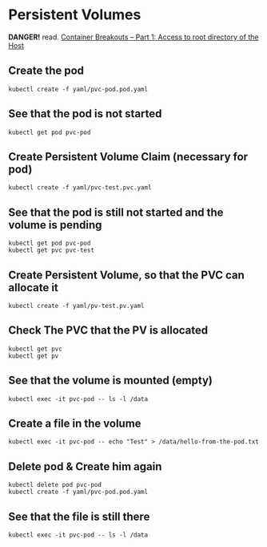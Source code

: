 # Persistent Volumes

**DANGER!** read. [Container Breakouts – Part 1: Access to root directory of the Host](https://blog.nody.cc/posts/container-breakouts-part1/)

## Create the pod

```
kubectl create -f yaml/pvc-pod.pod.yaml
```

## See that the pod is not started

```
kubectl get pod pvc-pod
```

## Create Persistent Volume Claim (necessary for pod)

```
kubectl create -f yaml/pvc-test.pvc.yaml
```

## See that the pod is still not started and the volume is pending

```
kubectl get pod pvc-pod
kubectl get pvc pvc-test
```

## Create Persistent Volume, so that the PVC can allocate it

```
kubectl create -f yaml/pv-test.pv.yaml
```

## Check The PVC that the PV is allocated

```
kubectl get pvc
kubectl get pv
```

## See that the volume is mounted (empty)

```
kubectl exec -it pvc-pod -- ls -l /data
```

## Create a file in the volume

```
kubectl exec -it pvc-pod -- echo "Test" > /data/hello-from-the-pod.txt
```

## Delete pod & Create him again

```
kubectl delete pod pvc-pod
kubectl create -f yaml/pvc-pod.pod.yaml
```

## See that the file is still there

```
kubectl exec -it pvc-pod -- ls -l /data
```


